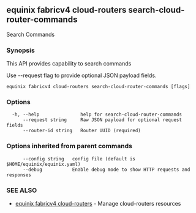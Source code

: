## equinix fabricv4 cloud-routers search-cloud-router-commands

Search Commands

### Synopsis

This API provides capability to search commands

Use --request flag to provide optional JSON payload fields.

```
equinix fabricv4 cloud-routers search-cloud-router-commands [flags]
```

### Options

```
  -h, --help               help for search-cloud-router-commands
      --request string     Raw JSON payload for optional request fields
      --router-id string   Router UUID (required)
```

### Options inherited from parent commands

```
      --config string   config file (default is $HOME/equinix/equinix.yaml)
      --debug           Enable debug mode to show HTTP requests and responses
```

### SEE ALSO

* [equinix fabricv4 cloud-routers](equinix_fabricv4_cloud-routers.md)	 - Manage cloud-routers resources

